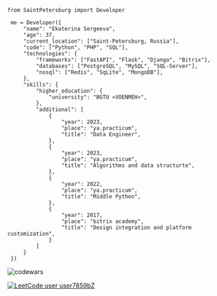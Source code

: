 ```
from SaintPetersburg import Developer

 me = Developer({
     "name": "Ekaterina Sergeeva",
     "age": 37,
     "current_location": ["Saint-Petersburg, Russia"],
     "code": ["Python", "PHP", "SQL"],
     "technologies": {
         "frameworks": ["FastAPI", "Flask", "Django", "Bitrix"],
         "databases": ["PostgreSQL", "MySQL", "SQL-Server"],
         "nosql": ["Redis", "SqLite", "MongoDB"],
     },
     "skills": {
         "higher_education": {
             "university": "BGTU «VOENMEH»",
         },
         "additional": [
             {
                 "year": 2023,
                 "place": "ya.practicum",
                 "title": "Data Engineer",
             },
             {
                 "year": 2023,
                 "place": "ya.practicum",
                 "title": "Algorithms and data structurte",
             },
             {
                 "year": 2022,
                 "place": "ya.practicum",
                 "title": "Middle Python",
             },
             {
                 "year": 2017,
                 "place": "bitrix academy",
                 "title": "Design integration and platform customization",
             }
         ]
     }
 })
```

![codewars](https://www.codewars.com/users/esergeevacom/badges/small)

[![LeetCode user user7859bZ](https://img.shields.io/badge/dynamic/json?style=for-the-badge&labelColor=black&color=%23ffa116&label=Solved&query=solvedOverTotal&url=https%3A%2F%2Fbadge.xyli.tech/%2Fapi%2Fusers%2Fuser7859bZ&logo=leetcode&logoColor=yellow)](https://leetcode.com/esergeevacom/)

<!--
**esergeevacom/esergeevacom** is a ✨ _special_ ✨ repository because its `README.md` (this file) appears on your GitHub profile.

Here are some ideas to get you started:

- 🔭 I’m currently working on ...
- 🌱 I’m currently learning ...
- 👯 I’m looking to collaborate on ...
- 🤔 I’m looking for help with ...
- 💬 Ask me about ...
- 📫 How to reach me: ...
- 😄 Pronouns: ...
- ⚡ Fun fact: ...
-->
